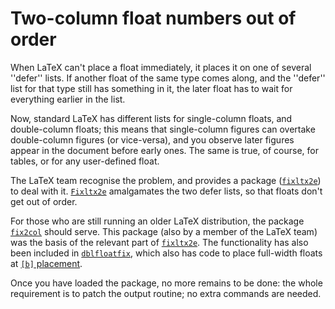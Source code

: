# Two-column float numbers out of order

When LaTeX can't place a float immediately, it places it on one of
several ''defer'' lists.  If another float of the same type comes
along, and the ''defer'' list for that type still has something in it,
the later float has to wait for everything earlier in the list.

Now, standard LaTeX has different lists for single-column floats,
and double-column floats; this means that single-column figures can
overtake double-column figures (or vice-versa), and you observe later
figures appear in the document before early ones.  The same is true,
of course, for tables, or for any user-defined float.

The LaTeX team recognise the problem, and provides a package
([`fixltx2e`](http://ctan.org/pkg/fixltx2e)) to deal with it.  [`Fixltx2e`](http://ctan.org/pkg/Fixltx2e) amalgamates
the two defer lists, so that floats don't get out of order.

For those who are still running an older LaTeX distribution, the
package [`fix2col`](http://ctan.org/pkg/fix2col) should serve.  This package (also by a
member of the LaTeX team) was the basis of the relevant part of
[`fixltx2e`](http://ctan.org/pkg/fixltx2e).  The functionality has also been included in
[`dblfloatfix`](http://ctan.org/pkg/dblfloatfix), which also has code to place full-width floats
at [`[b]` placement](./FAQ-2colfloat.html).

Once you have loaded the package, no more remains to be done: the
whole requirement is to patch the output routine; no extra commands
are needed.

